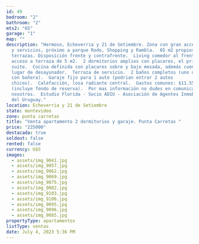 ```yaml
---
id: 49
bedroom: "2"
bathroom: "2"
mts2: "65"
garage: "1"
map: ""
description: "Hermoso, Echeverria y 21 de Setiembre. Zona con gran accesibilidad
  y servicios, próximo a parque Rodo, Shopping y Rambla.  65 m2 propios más
  terrazas. Disposición frente y contrafrente.  Living comedor al frente con
  acceso a terraza de 5 m2.  2 dormitorios amplios con placares, el principal en
  suite.  Cocina definida con placares sobre y bajo mesada, además cuenta con
  lugar de desayunador.  Terraza de servicio.  2 baños completos (uno de ellos
  con bañera).  Garaje fijo para 1 auto (podrian entrar 2 autos
  chicos).  Calefacción, losa radiante central.  Gastos comunes: $11.550
  (incluye fondo de reserva).  Por mas información no dudes en comunicarte con
  nosotros.  Estudio Florida - Socio ADIU - Asociación de Agentes Inmobiliarios
  del Uruguay."
location: Echeverria y 21 de Setiembre
state: montevideo
zone: punta carretas
title: "Venta apartamento 2 dormitorios y garaje. Punta Carretas "
price: "225000"
destacada: true
soldout: false
rented: false
currency: U$S
images:
  - assets/img_9041.jpg
  - assets/img_9057.jpg
  - assets/img_9062.jpg
  - assets/img_9069.jpg
  - assets/img_9075.jpg
  - assets/img_9082.jpg
  - assets/img_9103.jpg
  - assets/img_9106.jpg
  - assets/img_9095.jpg
  - assets/img_9096.jpg
  - assets/img_9085.jpg
propertyType: apartamentos
listType: ventas
date: July 4, 2023 5:36 PM
---
```

